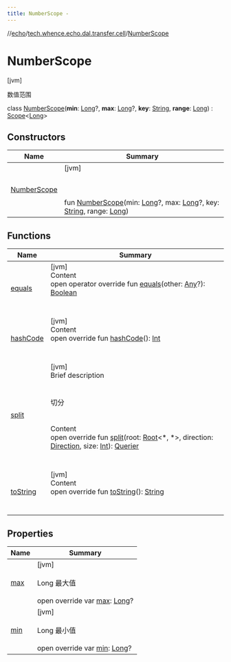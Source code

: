 ```yaml
---
title: NumberScope -
---
```

//[echo](../../index.md)/[tech.whence.echo.dal.transfer.cell](../index.md)/[NumberScope](index.md)



# NumberScope  
 [jvm] 

数值范围

class [NumberScope](index.md)(**min**: [Long](https://kotlinlang.org/api/latest/jvm/stdlib/kotlin/-long/index.html)?, **max**: [Long](https://kotlinlang.org/api/latest/jvm/stdlib/kotlin/-long/index.html)?, **key**: [String](https://kotlinlang.org/api/latest/jvm/stdlib/kotlin/-string/index.html), **range**: [Long](https://kotlinlang.org/api/latest/jvm/stdlib/kotlin/-long/index.html)) : [Scope](../-scope/index.md)<[Long](https://kotlinlang.org/api/latest/jvm/stdlib/kotlin/-long/index.html)>    


## Constructors  
  
|  Name|  Summary| 
|---|---|
| [NumberScope](-number-scope.md)|  [jvm] <br><br><br><br>fun [NumberScope](-number-scope.md)(min: [Long](https://kotlinlang.org/api/latest/jvm/stdlib/kotlin/-long/index.html)?, max: [Long](https://kotlinlang.org/api/latest/jvm/stdlib/kotlin/-long/index.html)?, key: [String](https://kotlinlang.org/api/latest/jvm/stdlib/kotlin/-string/index.html), range: [Long](https://kotlinlang.org/api/latest/jvm/stdlib/kotlin/-long/index.html))   <br>


## Functions  
  
|  Name|  Summary| 
|---|---|
| [equals](../../tech.whence.echo.webclient.response.exception/-response-unrecognized-exception/index.md#kotlin/Any/equals/#kotlin.Any?/PointingToDeclaration/)| [jvm]  <br>Content  <br>open operator override fun [equals](../../tech.whence.echo.webclient.response.exception/-response-unrecognized-exception/index.md#kotlin/Any/equals/#kotlin.Any?/PointingToDeclaration/)(other: [Any](https://kotlinlang.org/api/latest/jvm/stdlib/kotlin/-any/index.html)?): [Boolean](https://kotlinlang.org/api/latest/jvm/stdlib/kotlin/-boolean/index.html)  <br><br><br>
| [hashCode](../../tech.whence.echo.webclient.response.exception/-response-unrecognized-exception/index.md#kotlin/Any/hashCode/#/PointingToDeclaration/)| [jvm]  <br>Content  <br>open override fun [hashCode](../../tech.whence.echo.webclient.response.exception/-response-unrecognized-exception/index.md#kotlin/Any/hashCode/#/PointingToDeclaration/)(): [Int](https://kotlinlang.org/api/latest/jvm/stdlib/kotlin/-int/index.html)  <br><br><br>
| [split](split.md)| [jvm]  <br>Brief description  <br><br><br>切分<br><br>  <br>Content  <br>open override fun [split](split.md)(root: [Root](../../tech.whence.echo.dal.transfer.node/-root/index.md)<*, *>, direction: [Direction](../../tech.whence.echo.dal.transfer.node/-direction/index.md), size: [Int](https://kotlinlang.org/api/latest/jvm/stdlib/kotlin/-int/index.html)): [Querier](../-querier/index.md)  <br><br><br>
| [toString](../../tech.whence.echo.webclient.response.exception/-response-unrecognized-exception/index.md#kotlin/Any/toString/#/PointingToDeclaration/)| [jvm]  <br>Content  <br>open override fun [toString](../../tech.whence.echo.webclient.response.exception/-response-unrecognized-exception/index.md#kotlin/Any/toString/#/PointingToDeclaration/)(): [String](https://kotlinlang.org/api/latest/jvm/stdlib/kotlin/-string/index.html)  <br><br><br>


## Properties  
  
|  Name|  Summary| 
|---|---|
| [max](index.md#tech.whence.echo.dal.transfer.scope/NumberScope/max/#/PointingToDeclaration/)|  [jvm] <br><br>Long 最大值<br><br>open override var [max](index.md#tech.whence.echo.dal.transfer.scope/NumberScope/max/#/PointingToDeclaration/): [Long](https://kotlinlang.org/api/latest/jvm/stdlib/kotlin/-long/index.html)?   <br>
| [min](index.md#tech.whence.echo.dal.transfer.scope/NumberScope/min/#/PointingToDeclaration/)|  [jvm] <br><br>Long 最小值<br><br>open override var [min](index.md#tech.whence.echo.dal.transfer.scope/NumberScope/min/#/PointingToDeclaration/): [Long](https://kotlinlang.org/api/latest/jvm/stdlib/kotlin/-long/index.html)?   <br>

